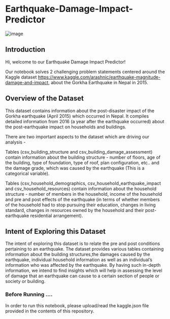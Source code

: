 # Earthquake-Damage-Impact-Predictor
![image](https://user-images.githubusercontent.com/74734520/183507956-04c2a598-a51a-4dfd-b2cd-aa108525c35f.png)


## Introduction
Hi, welcome to our Earthquake Damage Impact Predictor!

Our notebook solves 2 challenging problem statements centered around the Kaggle dataset https://www.kaggle.com/arashnic/earthquake-magnitude-damage-and-impact, about the Gorkha Earthquake in Nepal in 2015.

## Overview of the Dataset
This dataset contains information about the post-disaster impact of the Gorkha earthquake (April 2015) which occurred in Nepal. It compiles detailed information from 2016 (a year after the earthquake occurred) about the post-earthquake impact on households and buildings.

There are two important aspects to the dataset which are driving our analysis -

Tables (csv_building_structure and csv_building_damage_assessment) contain information about the building structure - number of floors, age of the building, type of foundation, type of roof, plan configuration, etc.. and the damage grade, which was caused by the earthquake (This is a categorical variable).

Tables (csv_household_demographics, csv_household_earthquake_impact and csv_household_resources) contain information about the household structure - number of members in the household, income of the household and pre and post effects of the earthquake (in terms of whether members of the household had to stop pursuing their education, changes in living standard, changes in resources owned by the household and their post-earthquake residential arrangement).

## Intent of Exploring this Dataset
The intent of exploring this dataset is to relate the pre and post conditions pertaining to an earthquake. The dataset provides various tables containing information about the building structures,the damages caused by the earthquake, individual household information as well as an individual’s information who was affected by the earthquake. By having such in-depth information, we intend to find insights which will help in assessing the level of damage that an earthquake can cause to a certain section of people or society or building.

### Before Running ....
In order to run this notebook, please upload/read the kaggle.json file provided in the contents of this repository.
